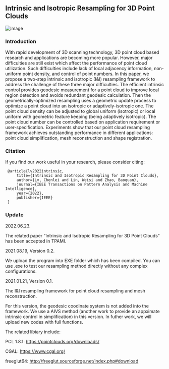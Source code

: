 ## Intrinsic and Isotropic Resampling for 3D Point Clouds

![image](https://user-images.githubusercontent.com/65271555/176191299-220e20ff-a146-48ea-b565-926963d4636c.png)

### Introduction

With rapid development of 3D scanning technology, 3D point cloud based research and applications are becoming more popular. However, major difficulties are still exist which affect the performance of point cloud utilization. Such difficulties include lack of local adjacency information, non-uniform point density, and control of point numbers. In this paper, we propose a two-step intrinsic and isotropic (I\&I) resampling framework to address the challenge of these three major difficulties. The efficient intrinsic control provides geodesic measurement for a point cloud to improve local region detection and avoids redundant geodesic calculation. Then the geometrically-optimized resampling uses a geometric update process to optimize a point cloud into an isotropic or adaptively-isotropic one. The point cloud density can be adjusted to global uniform (isotropic) or local uniform with geometric feature keeping (being adaptively isotropic). The point cloud number can be controlled based on application requirement or user-specification. Experiments show that our point cloud resampling framework achieves outstanding performance in different applications: point cloud simplification, mesh reconstruction and shape registration. 

### Citation
If you find our work useful in your research, please consider citing:

     @article{lv2022intrinsic,
         title={Intrinsic and Isotropic Resampling for 3D Point Clouds},
         author={Lv, Chenlei and Lin, Weisi and Zhao, Baoquan},
         journal={IEEE Transactions on Pattern Analysis and Machine Intelligence},
         year={2022},
         publisher={IEEE}
     }

### Update

2022.06.23.

The related paper “Intrinsic and Isotropic Resampling for 3D Point Clouds” has been accepted in TPAMI. 

2021.08.19, Version 0.2.

We upload the program into EXE folder which has been compiled. You can use .exe to test our resampling method directly without any complex configurations. 

2021.01.21, Version 0.1.

The I&I resampling framework for point cloud resampling and mesh reconstruction.

For this version, the geodesic coodinate system is not added into the framework. We use a AIVS method (another work to provide an appximate intrinsic control in simplification) in this version. In futher work, we will upload new codes with full functions. 

The related libiary include:

PCL 1.8.1:  https://pointclouds.org/downloads/

CGAL:       https://www.cgal.org/

freeglut64: http://freeglut.sourceforge.net/index.php#download  
